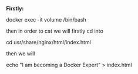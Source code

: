 **Firstly:**

docker exec -it volume /bin/bash

then in order to cat we will firstly cd into 

cd usr/share/nginx/html/index.html

then  we will 

echo "I am becoming a Docker Expert" > index.html

